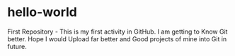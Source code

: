 # hello-world
First Repository - This is my first activity in GitHub. I am getting to Know Git better.
Hope I would Upload far better and Good projects of mine into Git in future.

